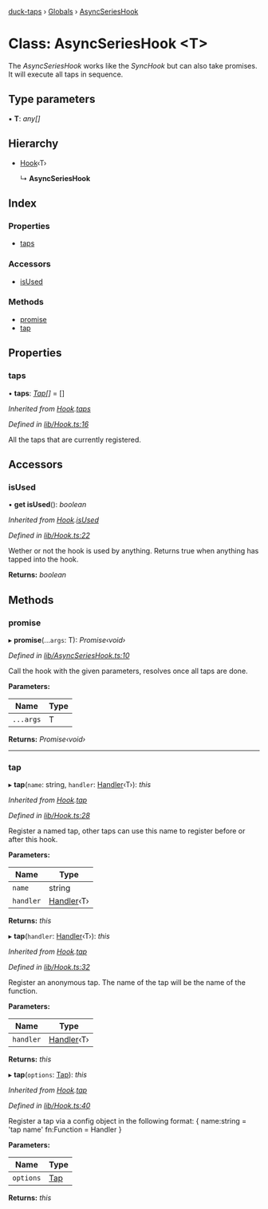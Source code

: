 [duck-taps](../README.md) › [Globals](../globals.md) › [AsyncSeriesHook](asyncserieshook.md)

# Class: AsyncSeriesHook <**T**>

The *AsyncSeriesHook* works like the *SyncHook* but can also take promises. It will execute all taps in sequence.

## Type parameters

▪ **T**: *any[]*

## Hierarchy

* [Hook](hook.md)‹T›

  ↳ **AsyncSeriesHook**

## Index

### Properties

* [taps](asyncserieshook.md#taps)

### Accessors

* [isUsed](asyncserieshook.md#isused)

### Methods

* [promise](asyncserieshook.md#promise)
* [tap](asyncserieshook.md#tap)

## Properties

###  taps

• **taps**: *[Tap](../interfaces/tap.md)[]* = []

*Inherited from [Hook](hook.md).[taps](hook.md#taps)*

*Defined in [lib/Hook.ts:16](https://github.com/JonasKruckenberg/duck-taps/blob/a577125/lib/Hook.ts#L16)*

All the taps that are currently registered.

## Accessors

###  isUsed

• **get isUsed**(): *boolean*

*Inherited from [Hook](hook.md).[isUsed](hook.md#isused)*

*Defined in [lib/Hook.ts:22](https://github.com/JonasKruckenberg/duck-taps/blob/a577125/lib/Hook.ts#L22)*

Wether or not the hook is used by anything.
Returns true when anything has tapped into the hook.

**Returns:** *boolean*

## Methods

###  promise

▸ **promise**(...`args`: T): *Promise‹void›*

*Defined in [lib/AsyncSeriesHook.ts:10](https://github.com/JonasKruckenberg/duck-taps/blob/a577125/lib/AsyncSeriesHook.ts#L10)*

Call the hook with the given parameters, resolves once all taps are done.

**Parameters:**

Name | Type |
------ | ------ |
`...args` | T |

**Returns:** *Promise‹void›*

___

###  tap

▸ **tap**(`name`: string, `handler`: [Handler](../globals.md#handler)‹T›): *this*

*Inherited from [Hook](hook.md).[tap](hook.md#tap)*

*Defined in [lib/Hook.ts:28](https://github.com/JonasKruckenberg/duck-taps/blob/a577125/lib/Hook.ts#L28)*

Register a named tap, other taps can use this name to register before or after this hook.

**Parameters:**

Name | Type |
------ | ------ |
`name` | string |
`handler` | [Handler](../globals.md#handler)‹T› |

**Returns:** *this*

▸ **tap**(`handler`: [Handler](../globals.md#handler)‹T›): *this*

*Inherited from [Hook](hook.md).[tap](hook.md#tap)*

*Defined in [lib/Hook.ts:32](https://github.com/JonasKruckenberg/duck-taps/blob/a577125/lib/Hook.ts#L32)*

Register an anonymous tap. The name of the tap will be the name of the function.

**Parameters:**

Name | Type |
------ | ------ |
`handler` | [Handler](../globals.md#handler)‹T› |

**Returns:** *this*

▸ **tap**(`options`: [Tap](../interfaces/tap.md)): *this*

*Inherited from [Hook](hook.md).[tap](hook.md#tap)*

*Defined in [lib/Hook.ts:40](https://github.com/JonasKruckenberg/duck-taps/blob/a577125/lib/Hook.ts#L40)*

Register a tap via a config object in the following format:
{
 name:string = 'tap name'
 fn:Function = Handler
}

**Parameters:**

Name | Type |
------ | ------ |
`options` | [Tap](../interfaces/tap.md) |

**Returns:** *this*

